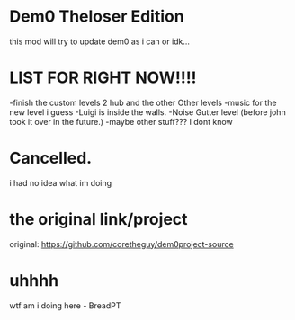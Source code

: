 # Dem0 Theloser Edition
this mod will try to update dem0 as i can or idk...
# LIST FOR RIGHT NOW!!!!
-finish the custom levels 2 hub and the other Other levels
-music for the new level i guess
-Luigi is inside the walls.
-Noise Gutter level (before john took it over in the future.)
-maybe other stuff??? I dont know
# Cancelled.
i had no idea what im doing
# the original link/project
original: https://github.com/coretheguy/dem0project-source

# uhhhh
wtf am i doing here - BreadPT
